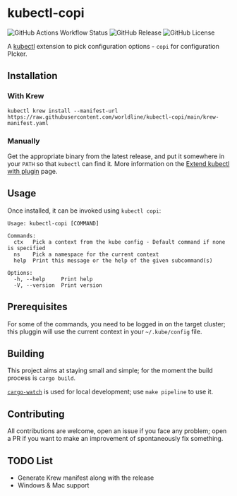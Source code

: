 
# kubectl-copi

![GitHub Actions Workflow Status](https://img.shields.io/github/actions/workflow/status/worldline/kubectl-copi/main.yml)
![GitHub Release](https://img.shields.io/github/v/release/worldline/kubectl-copi)
![GitHub License](https://img.shields.io/github/license/worldline/kubectl-copi)

A [kubectl](https://github.com/kubernetes/kubectl) extension to pick configuration options - `copi` for configuration PIcker.

## Installation

### With Krew

```
kubectl krew install --manifest-url https://raw.githubusercontent.com/worldline/kubectl-copi/main/krew-manifest.yaml
```

### Manually

Get the appropriate binary from the latest release, and put it somewhere in your `PATH` so that `kubectl` can find it. More information on the [Extend kubectl with plugin](https://kubernetes.io/docs/tasks/extend-kubectl/kubectl-plugins/) page.

## Usage

Once installed, it can be invoked using `kubectl copi`:

```
Usage: kubectl-copi [COMMAND]

Commands:
  ctx   Pick a context from the kube config - Default command if none is specified
  ns    Pick a namespace for the current context
  help  Print this message or the help of the given subcommand(s)

Options:
  -h, --help     Print help
  -V, --version  Print version
```

## Prerequisites

For some of the commands, you need to be logged in on the target cluster; this pluggin will use the current context in your `~/.kube/config` file.

## Building

This project aims at staying small and simple; for the moment the build process is `cargo build`.

[`cargo-watch`](https://github.com/watchexec/cargo-watch) is used for local development; use `make pipeline` to use it.

## Contributing

All contributions are welcome, open an issue if you face any problem; open a PR if you want to make an improvement of spontaneously fix something.

## TODO List

- Generate Krew manifest along with the release
- Windows & Mac support

